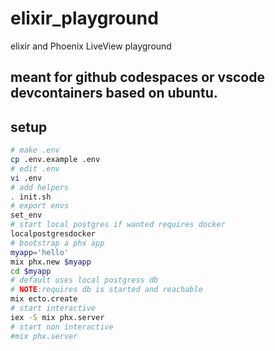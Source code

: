 # elixir_playground

elixir and Phoenix LiveView playground

## meant for github codespaces or vscode devcontainers based on ubuntu.

## setup

```bash
# make .env
cp .env.example .env
# edit .env
vi .env
# add helpers
. init.sh
# export envs
set_env
# start local postgres if wanted requires docker
localpostgresdocker
# bootstrap a phx app
myapp='hello'
mix phx.new $myapp
cd $myapp
# default uses local postgress db
# NOTE:requires db is started and reachable
mix ecto.create
# start interactive
iex -S mix phx.server
# start non interactive
#mix phx.server
```
